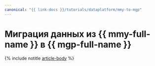 ```yaml
---
canonical: "{{ link-docs }}/tutorials/dataplatform/mmy-to-mgp"
---
```


# Миграция данных из {{ mmy-full-name }} в {{ mgp-full-name }}

{% include notitle [article-body](../../_tutorials/dataplatform/mmy-to-mgp.md) %}

